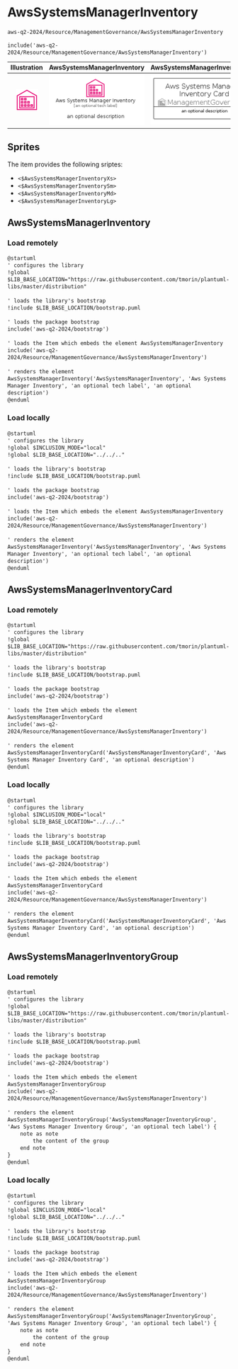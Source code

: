 # AwsSystemsManagerInventory


```text
aws-q2-2024/Resource/ManagementGovernance/AwsSystemsManagerInventory
```

```text
include('aws-q2-2024/Resource/ManagementGovernance/AwsSystemsManagerInventory')
```



| Illustration | AwsSystemsManagerInventory | AwsSystemsManagerInventoryCard | AwsSystemsManagerInventoryGroup |
| :---: | :---: | :---: | :---: |
| ![illustration for Illustration](../../../aws-q2-2024/Resource/ManagementGovernance/AwsSystemsManagerInventory.png) | ![illustration for AwsSystemsManagerInventory](../../../aws-q2-2024/Resource/ManagementGovernance/AwsSystemsManagerInventory.Local.png) | ![illustration for AwsSystemsManagerInventoryCard](../../../aws-q2-2024/Resource/ManagementGovernance/AwsSystemsManagerInventoryCard.Local.png) | ![illustration for AwsSystemsManagerInventoryGroup](../../../aws-q2-2024/Resource/ManagementGovernance/AwsSystemsManagerInventoryGroup.Local.png) |



## Sprites
The item provides the following sriptes:

- `<$AwsSystemsManagerInventoryXs>`
- `<$AwsSystemsManagerInventorySm>`
- `<$AwsSystemsManagerInventoryMd>`
- `<$AwsSystemsManagerInventoryLg>`





## AwsSystemsManagerInventory

### Load remotely
```plantuml
@startuml
' configures the library
!global $LIB_BASE_LOCATION="https://raw.githubusercontent.com/tmorin/plantuml-libs/master/distribution"

' loads the library's bootstrap
!include $LIB_BASE_LOCATION/bootstrap.puml

' loads the package bootstrap
include('aws-q2-2024/bootstrap')

' loads the Item which embeds the element AwsSystemsManagerInventory
include('aws-q2-2024/Resource/ManagementGovernance/AwsSystemsManagerInventory')

' renders the element
AwsSystemsManagerInventory('AwsSystemsManagerInventory', 'Aws Systems Manager Inventory', 'an optional tech label', 'an optional description')
@enduml
```

### Load locally
```plantuml
@startuml
' configures the library
!global $INCLUSION_MODE="local"
!global $LIB_BASE_LOCATION="../../.."

' loads the library's bootstrap
!include $LIB_BASE_LOCATION/bootstrap.puml

' loads the package bootstrap
include('aws-q2-2024/bootstrap')

' loads the Item which embeds the element AwsSystemsManagerInventory
include('aws-q2-2024/Resource/ManagementGovernance/AwsSystemsManagerInventory')

' renders the element
AwsSystemsManagerInventory('AwsSystemsManagerInventory', 'Aws Systems Manager Inventory', 'an optional tech label', 'an optional description')
@enduml
```

## AwsSystemsManagerInventoryCard

### Load remotely
```plantuml
@startuml
' configures the library
!global $LIB_BASE_LOCATION="https://raw.githubusercontent.com/tmorin/plantuml-libs/master/distribution"

' loads the library's bootstrap
!include $LIB_BASE_LOCATION/bootstrap.puml

' loads the package bootstrap
include('aws-q2-2024/bootstrap')

' loads the Item which embeds the element AwsSystemsManagerInventoryCard
include('aws-q2-2024/Resource/ManagementGovernance/AwsSystemsManagerInventory')

' renders the element
AwsSystemsManagerInventoryCard('AwsSystemsManagerInventoryCard', 'Aws Systems Manager Inventory Card', 'an optional description')
@enduml
```

### Load locally
```plantuml
@startuml
' configures the library
!global $INCLUSION_MODE="local"
!global $LIB_BASE_LOCATION="../../.."

' loads the library's bootstrap
!include $LIB_BASE_LOCATION/bootstrap.puml

' loads the package bootstrap
include('aws-q2-2024/bootstrap')

' loads the Item which embeds the element AwsSystemsManagerInventoryCard
include('aws-q2-2024/Resource/ManagementGovernance/AwsSystemsManagerInventory')

' renders the element
AwsSystemsManagerInventoryCard('AwsSystemsManagerInventoryCard', 'Aws Systems Manager Inventory Card', 'an optional description')
@enduml
```

## AwsSystemsManagerInventoryGroup

### Load remotely
```plantuml
@startuml
' configures the library
!global $LIB_BASE_LOCATION="https://raw.githubusercontent.com/tmorin/plantuml-libs/master/distribution"

' loads the library's bootstrap
!include $LIB_BASE_LOCATION/bootstrap.puml

' loads the package bootstrap
include('aws-q2-2024/bootstrap')

' loads the Item which embeds the element AwsSystemsManagerInventoryGroup
include('aws-q2-2024/Resource/ManagementGovernance/AwsSystemsManagerInventory')

' renders the element
AwsSystemsManagerInventoryGroup('AwsSystemsManagerInventoryGroup', 'Aws Systems Manager Inventory Group', 'an optional tech label') {
    note as note
        the content of the group
    end note
}
@enduml
```

### Load locally
```plantuml
@startuml
' configures the library
!global $INCLUSION_MODE="local"
!global $LIB_BASE_LOCATION="../../.."

' loads the library's bootstrap
!include $LIB_BASE_LOCATION/bootstrap.puml

' loads the package bootstrap
include('aws-q2-2024/bootstrap')

' loads the Item which embeds the element AwsSystemsManagerInventoryGroup
include('aws-q2-2024/Resource/ManagementGovernance/AwsSystemsManagerInventory')

' renders the element
AwsSystemsManagerInventoryGroup('AwsSystemsManagerInventoryGroup', 'Aws Systems Manager Inventory Group', 'an optional tech label') {
    note as note
        the content of the group
    end note
}
@enduml
```

